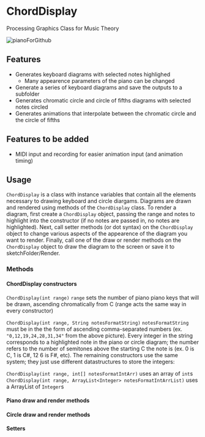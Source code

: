 # ChordDisplay
Processing Graphics Class for Music Theory

![pianoForGithub](https://user-images.githubusercontent.com/42624568/116135839-d4c24380-a68e-11eb-88b6-769f7aa99d4c.png)

## Features
- Generates keyboard diagrams with selected notes highlighed
  - Many appearence parameters of the piano can be changed
- Generate a series of keyboard diagrams and save the outputs to a subfolder
- Generates chromatic circle and circle of fifths diagrams with selected notes circled
- Generates animations that interpolate between the chromatic circle and the circle of fifths

## Features to be added

- MIDI input and recording for easier animation input (and animation timing)

## Usage
`ChordDisplay` is a class with instance variables that contain all the elements necessary to drawing keyboard and circle diargams. Diagrams are drawn and rendered using methods of the `ChordDisplay` class. To render a diagram, first create a `ChordDisplay` object, passing the range and notes to highlight into the constructor (if no notes are passed in, no notes are highlighted). Next, call setter methods (or dot syntax) on the `ChordDisplay` object to change various aspects of the appearence of the diagram you want to render. Finally, call one of the draw or render methods on the `ChordDisplay` object to draw the diagram to the screen or save it to sketchFolder/Render.

### Methods

#### ChordDisplay constructors

`ChordDisplay(int range)` `range` sets the number of piano piano keys that will be drawn, ascending chromatically from C (range acts the same way in every constructor)

`ChordDisplay(int range, String notesFormatString)` `notesFormatString` must be in the the form of ascending comma-separated numbers (ex. `"0,12,19,24,28,31,34"` from the above picture). Every integer in the string corresponds to a highlighted note in the piano or circle diagram; the number refers to the number of semitones above the starting C the note is (ex. 0 is C, 1 is C#, 12 6 is F#, etc). The remaining constructors use the same system; they just use different datastructures to store the integers:

`ChordDisplay(int range, int[] notesFormatIntArr)` uses an array of `int`s
`ChordDisplay(int range, ArrayList<Integer> notesFormatIntArrList)` uses a ArrayList of `Integer`s

#### Piano draw and render methods

#### Circle draw and render methods

#### Setters
